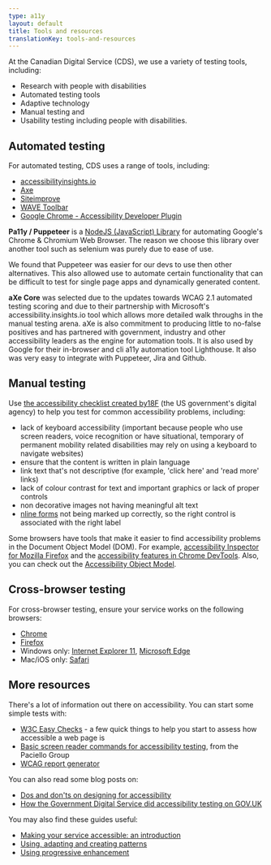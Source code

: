 ```yaml
---
type: a11y
layout: default
title: Tools and resources
translationKey: tools-and-resources
---
```


At the Canadian Digital Service (CDS), we use a variety of testing tools, including:

- Research with people with disabilities
- Automated testing tools
- Adaptive technology
- Manual testing and
- Usability testing including people with disabilities.

## Automated testing

For automated testing, CDS uses a range of tools, including:

- [accessibilityinsights.io](https://accessibilityinsights.io/)
- [Axe](https://www.deque.com/axe/)
- [Siteimprove](https://siteimprove.com/en-ca/core-platform/integrations/browser-extensions/)
- [WAVE Toolbar](https://wave.webaim.org/)
- [Google Chrome - Accessibility Developer Plugin](https://chrome.google.com/webstore/detail/accessibility-developer-t/fpkknkljclfencbdbgkenhalefipecmb?hl=en)

**Pa11y / Puppeteer** is a [NodeJS (JavaScript) Library](https://github.com/pa11y/pa11y) for automating Google&#39;s Chrome &amp; Chromium Web Browser. The reason we choose this library over another tool such as selenium was purely due to ease of use.

We found that Puppeteer was easier for our devs to use then other alternatives. This also allowed use to automate certain functionality that can be difficult to test for single page apps and dynamically generated content.

**aXe Core** was selected due to the updates towards WCAG 2.1 automated testing scoring and due to their partnership with Microsoft&#39;s accessibility.insights.io tool which allows more detailed walk throughs in the manual testing arena. aXe is also commitment to producing little to no-false positives and has partnered with government, industry and other accessibility leaders as the engine for automation tools. It is also used by Google for their in-browser and cli a11y automation tool Lighthouse. It also was very easy to integrate with Puppeteer, Jira and Github.

## Manual testing

Use [the accessibility checklist created by](https://accessibility.18f.gov/checklist/)[18F](https://accessibility.18f.gov/checklist/) (the US government&#39;s digital agency) to help you test for common accessibility problems, including:

- lack of keyboard accessibility (important because people who use screen readers, voice recognition or have situational, temporary of permanent mobility related disabilities may rely on using a keyboard to navigate websites)
- ensure that the content is written in plain language
- link text that&#39;s not descriptive (for example, &#39;click here&#39; and &#39;read more&#39; links)
- lack of colour contrast for text and important graphics or lack of proper controls
- non decorative images not having meaningful alt text
- [nline forms](https://design-system.service.gov.uk/components/) not being marked up correctly, so the right control is associated with the right label

Some browsers have tools that make it easier to find accessibility problems in the Document Object Model (DOM). For example, [accessibility Inspector for Mozilla Firefox](https://developer.mozilla.org/en-US/docs/Tools/Accessibility_inspector) and the [accessibility features in Chrome DevTools](https://developers.google.com/web/tools/chrome-devtools/accessibility/reference). Also, you can check out the [Accessibility Object  Model](https://wicg.github.io/aom/).

## Cross-browser testing

For cross-browser testing, ensure your service works on the following browsers:

- [Chrome](https://www.google.com/chrome)
- [Firefox](https://www.mozilla.org/firefox/new/)
- Windows only: [Internet Explorer 11](https://www.microsoft.com/download/internet-explorer.aspx), [Microsoft Edge](https://www.microsoft.com/windows/microsoft-edge)
- Mac/iOS only: [Safari](https://www.apple.com/safari/)

## More resources

There&#39;s a lot of information out there on accessibility. You can start some simple tests with:

- [W3C Easy Checks](https://www.w3.org/WAI/test-evaluate/preliminary/) - a few quick things to help you start to assess how accessible a web page is
- [Basic screen reader commands for accessibility testing](https://developer.paciellogroup.com/blog/2015/01/basic-screen-reader-commands-for-accessibility-testing/), from the Paciello Group
- [WCAG report generator](https://www.w3.org/WAI/eval/report-tool/#/)

You can also read some blog posts on:

- [Dos and don&#39;ts on designing for accessibility](https://accessibility.blog.gov.uk/2016/09/02/dos-and-donts-on-designing-for-accessibility/)
- [How the Government Digital Service did accessibility testing on GOV.UK](https://gds.blog.gov.uk/2012/01/20/user-testing-accessibility/)

You may also find these guides useful:

- [Making your service accessible: an introduction](https://www.gov.uk/service-manual/helping-people-to-use-your-service/making-your-service-accessible-an-introduction)
- [Using, adapting and creating patterns](https://www.gov.uk/service-manual/design/using-adapting-and-creating-patterns)
- [Using progressive enhancement](https://www.gov.uk/service-manual/technology/using-progressive-enhancement)